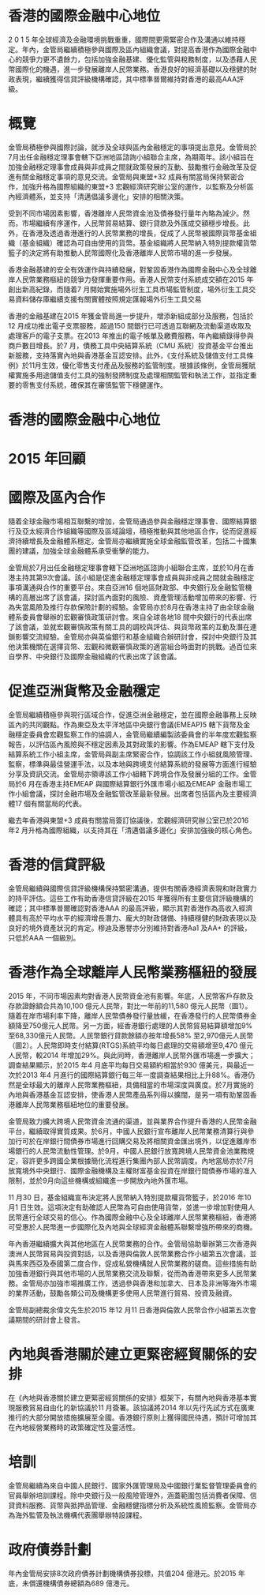 # 香港的國際金融中心地位

2 0 1 5 年全球經濟及金融環境挑戰重重，國際間更需緊密合作及溝通以維持穩定。年內，金管局繼續積極參與國際及區內組織會議，對提高香港作為國際金融中心的競爭力更不遺餘力，包括加強金融基建、優化監管與稅務制度，以及憑藉人民幣國際化的機遇，進一步發展離岸人民幣業務。香港良好的經濟基礎以及穩健的財政表現，繼續獲得信貸評級機構確認，其中標準普爾維持對香港的最高AAA評級。

# 概覽

金管局積極參與國際討論，就涉及全球與區內金融穩定的事項提出意見。金管局於7月出任金融穩定理事會轄下亞洲地區諮詢小組聯合主席，為期兩年。該小組旨在加強金融穩定理事會成員與非成員之間就政策發展的互動、鼓勵推行金融改革及促進有關金融穩定事項的意見交流。金管局與東盟+32 成員有關當局保持緊密合作，加強升格為國際組織的東盟+3 宏觀經濟研究辦公室的運作，以監察及分析區內經濟體系，並支持「清邁倡議多邊化」安排的相關決策。

受到不同市場因素影響，香港離岸人民幣資金池及債券發行量年內略為減少。然而，市場繼續有序運作，人民幣貿易結算、銀行貸款及外匯成交額穩步增長。此外，在香港及透過香港進行的人民幣業務的增長，促成了人民幣被國際貨幣基金組織（基金組織）確認為可自由使用的貨幣。基金組織將人民幣納入特別提款權貨幣籃子的決定將有助推動人民幣國際化及香港離岸人民幣市場的進一步發展。

香港金融基建的安全有效運作與持續發展，對鞏固香港作為國際金融中心及全球離岸人民幣業務樞紐的競爭力發揮重要作用。香港人民幣支付系統成交額在2015 年創出新高紀錄，而隨着7 月開始實施場外衍生工具市場監管制度，場外衍生工具交易資料儲存庫繼續支援有關實體按照規定匯報場外衍生工具交易

香港的金融基建在2015 年獲金管局進一步提升，增添新組成部分及服務，包括於12 月成功推出電子支票服務，超過150 間銀行已可透過互聯網及流動渠道收取及處理客戶的電子支票。在2013 年推出的電子帳單及繳費服務，年內繼續錄得參與商戶數目增長。於7 月，債務工具中央結算系統（CMU 系統）投資基金平台推出新服務，支持落實內地與香港基金互認安排。此外，《支付系統及儲值支付工具條例》於11月生效，優化零售支付產品及服務的監管制度。根據該條例，金管局獲賦權實施多用途儲值支付工具的強制發牌制度及處理相關監管和執法工作，並指定重要的零售支付系統，確保其在審慎監管下穩健運作。

# 香港的國際金融中心地位

# 2015 年回顧

# 國際及區內合作

隨着全球金融市場相互聯繫的增加，金管局通過參與金融穩定理事會、國際結算銀行及亞太經濟合作組織等國際及區域論壇，積極推動與其他地區合作，從而促進經濟持續增長及金融體系穩定。金管局亦繼續實施全球金融監管改革，包括二十國集團的建議，加強全球金融體系承受衝擊的能力。

金管局於7月出任金融穩定理事會轄下亞洲地區諮詢小組聯合主席，並於10月在香港主持其第9次會議。該小組是促進金融穩定理事會成員與非成員之間就金融穩定事項溝通與合作的重要平台。來自亞洲16 個地區財政部、中央銀行及金融監管機構的高層出席了該會議，探討區內面對的風險、資產管理活動增加帶來的影響、行為失當風險及推行存款保險計劃的經驗。金管局亦於8月在香港主持了由全球金融體系委員會舉辦的宏觀審慎政策研討會。來自全球各地18 間中央銀行的代表出席了該會議，並就宏觀審慎政策有關工具的調校與評估、與貨幣政策的互動及潛在連鎖影響交流經驗。金管局亦與英倫銀行和基金組織合辦研討會，探討中央銀行及其他決策機關在選擇貨幣、宏觀和微觀審慎政策的適當組合時面對的挑戰。過百位來自學界、中央銀行及國際金融組織的代表出席了該會議。

# 促進亞洲貨幣及金融穩定

金管局繼續積極參與現行區域合作，促進亞洲金融穩定，並在國際金融事務上反映區內的共同觀點。作為東亞及太平洋地區中央銀行會議(EMEAP)5 轄下貨幣及金融穩定委員會宏觀監察工作的協調人，金管局繼續編製該委員會的半年度宏觀監察報告，以評估區內風險與不穩定因素及其對政策的影響。作為EMEAP 轄下支付及結算系統工作小組主席，金管局與副主席緊密合作，協調該工作小組就風險管理、監察，標準與最佳營運手法，以及本地與跨境支付結算系統的發展等方面進行經驗分享及資訊交流。金管局亦領導該工作小組轄下跨境合作及發展分組的工作。金管局於6 月在香港主持EMEAP 與國際結算銀行外匯市場小組及EMEAP 金融市場工作小組會議，探討金融市場及金融監管改革最新發展。出席者包括區內及主要經濟體17 個有關當局的代表。

繼去年香港與東盟+3 成員有關當局簽訂協議後，宏觀經濟研究辦公室已於2016 年2 月升格為國際組織，以支持其在「清邁倡議多邊化」安排加強後的核心角色。

# 香港的信貸評級

金管局繼續與國際信貸評級機構保持緊密溝通，提供有關香港經濟表現和財政實力的持平評估。這些工作有助香港信貸評級在2015 年獲得所有主要信貸評級機構的確認；其中標準普爾確認對香港AAA 的最高評級，顯示其對香港作為高收入經濟體具有高於平均水平的經濟增長潛力、龐大的財政儲備、持續穩健的財政表現以及良好的境外資產狀況的肯定。穆迪及惠譽亦分別維持對香港Aa1 及AA+ 的評級，只低於AAA 一個級別。

# 香港作為全球離岸人民幣業務樞紐的發展

2015 年，不同市場因素均對香港人民幣資金池有影響。年底，人民幣客戶存款及存款證餘額合共為10,100 億元人民幣，對比一年前的11,580 億元人民幣（圖1）。隨着在岸市場利率下降，離岸人民幣債券發行量放緩，在香港發行的人民幣債券金額降至750億元人民幣。另一方面，經香港銀行處理的人民幣貿易結算額增加9%至68,330億元人民幣。人民幣銀行貸款餘額亦按年增長58% 至2,970億元人民幣（圖2）。人民幣即時支付結算(RTGS)系統平均每日處理的交易額增至9,470 億元人民幣，較2014 年增加29%。與此同時，香港離岸人民幣外匯市場進一步擴大；調查結果顯示，於2015 年4 月底平均每日交易額約相當於930 億美元，與最近一次於2013 年4 月進行的國際結算銀行每三年一度調查結果相比上升88%。香港仍然是全球最大的離岸人民幣業務樞紐，具備相當的市場深度與廣度。於7月實施的內地與香港基金互認安排，使香港人民幣產品系列得以擴闊，是另一項有助鞏固香港離岸人民幣業務樞紐地位的重要發展。

金管局致力擴大跨境人民幣資金流通的渠道，並與業界合作提升香港的人民幣金融平台，繼續取得實質成果。於6月，中國人民銀行宣布離岸人民幣業務清算行與參加行可於在岸銀行間債券市場進行回購交易及將相關資金匯出境外，以促進離岸市場銀行的人民幣流動性管理。於9月，中國人民銀行放寬跨境人民幣資金池業務規定，容許更多跨國企業根據簡化流程進行集團內部人民幣調度。內地當局亦於7月放寬境外中央銀行、國際金融機構及主權財富基金投資在岸銀行間債券市場的准入限制，並於9月向這些機構或組織進一步開放內地外匯市場。

11 月30 日，基金組織宣布決定將人民幣納入特別提款權貨幣籃子，於2016 年10 月1 日生效。這項決定有助確認人民幣為可自由使用貨幣，並進一步增加對使用人民幣進行全球交易的信心。作為國際金融中心及全球離岸人民幣業務樞紐，香港將可受惠於人民幣進一步國際化及內地與全球經濟金融體系聯繫增強所帶來的商機。

年內香港繼續擴大與其他地區在人民幣業務的合作。金管局協助舉辦第三次香港與澳洲人民幣貿易與投資對話，以及香港與倫敦人民幣業務合作小組第五次會議，並與馬來西亞及泰國第二度合作，促成私營機構就人民幣業務的磋商。這些措施有助加強香港銀行與其他市場的人民幣業務交流及聯繫，從而為香港帶來更多人民幣業務。金管局亦加強市場推廣工作，透過參與香港和加拿大、日本及非洲等海外市場的業界活動，鼓勵各類公司及機構更多使用人民幣進行貿易、投資及融資。

金管局副總裁余偉文先生於2015 年12 月11 日香港與倫敦人民幣合作小組第五次會議期間的研討會上發言。

# 內地與香港關於建立更緊密經貿關係的安排

在《內地與香港關於建立更緊密經貿關係的安排》框架下，有關內地與香港基本實現服務貿易自由化的新協議於11 月簽署。該協議將2014 年以先行先試方式在廣東推行的大部分開放措施擴展至全國。香港銀行原則上獲得國民待遇，預計可增加其在內地經營業務時的政策確定性及靈活性。

# 培訓

金管局繼續為來自中國人民銀行、國家外匯管理局及中國銀行業監督管理委員會的官員舉辦培訓課程。除中央銀行及一般風險管理外，涵蓋範圍包括消費者保障、信貸資料服務、貨幣與抵押品管理、金融穩健指標分析及系統性風險監察。金管局亦為海外監管及執法機構代表團舉辦特設課程。

# 政府債券計劃

年內金管局安排8次政府債券計劃機構債券投標，共值204 億港元。於2015 年底，未償還機構債券總額為689 億港元。
